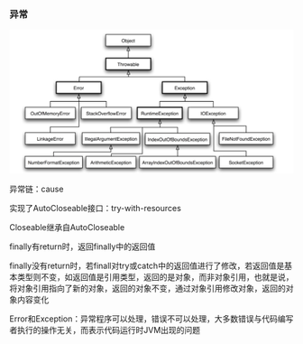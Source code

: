 ### 异常

<img src="../image/image-20201220134952074.png" alt="image-20201220134952074" />

异常链：cause

实现了AutoCloseable接口：try-with-resources

Closeable继承自AutoCloseable

finally有return时，返回finally中的返回值

finally没有return时，若finall对try或catch中的返回值进行了修改，若返回值是基本类型则不变，如返回值是引用类型，返回的是对象，而非对象引用，也就是说，将对象引用指向了新的对象，返回的对象不变，通过对象引用修改对象，返回的对象内容变化

Error和Exception：异常程序可以处理，错误不可以处理，大多数错误与代码编写者执行的操作无关，而表示代码运行时JVM出现的问题



